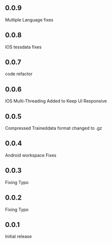 ## 0.0.9

Multiple Language fixes 

## 0.0.8

IOS tessdata fixes

## 0.0.7

code refactor

## 0.0.6

IOS Multi-Threading Added to Keep UI Responsive

## 0.0.5

Compressed Traineddata format changed to .gz

## 0.0.4

Android workspace Fixes

## 0.0.3

Fixing Typo

## 0.0.2

Fixing Typo

## 0.0.1

Initial release
